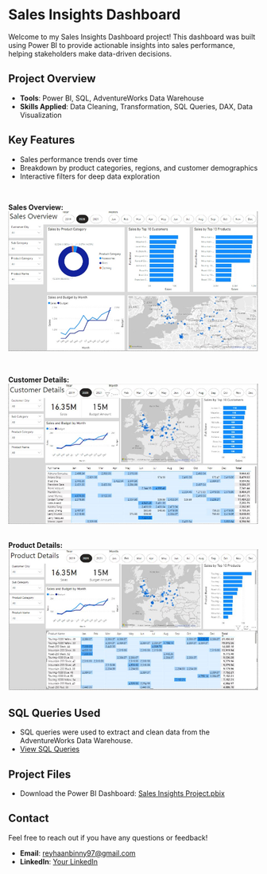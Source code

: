 # Sales Insights Dashboard

Welcome to my Sales Insights Dashboard project! This dashboard was built using Power BI to provide actionable insights into sales performance, helping stakeholders make data-driven decisions.

## Project Overview
- **Tools**: Power BI, SQL, AdventureWorks Data Warehouse
- **Skills Applied**: Data Cleaning, Transformation, SQL Queries, DAX, Data Visualization

## Key Features
- Sales performance trends over time
- Breakdown by product categories, regions, and customer demographics
- Interactive filters for deep data exploration
<br>

**Sales Overview:**
![Dashboard Screenshot](./images/SalesOverview.jpg)

<br>

**Customer Details:**
![Dashboard Screenshot](./images/CustomerDetails.jpg)

<br>**Product Details:**
![Dashboard Screenshot](./images/ProductDetails.jpg)


## SQL Queries Used
- SQL queries were used to extract and clean data from the AdventureWorks Data Warehouse.
- [View SQL Queries](./sql/)

## Project Files
- Download the Power BI Dashboard: [Sales Insights Project.pbix](./files/Sales_Insights_project.pbix)

## Contact
Feel free to reach out if you have any questions or feedback!
- **Email**: reyhaanbinny97@gmail.com
- **LinkedIn**: [Your LinkedIn](https://www.linkedin.com/in/reyhaanbinny)



